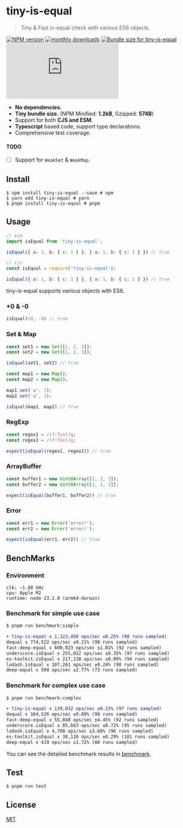 # tiny-is-equal

> Tiny & Fast is-equal check with various ES6 objects.

[![NPM version](https://img.shields.io/npm/v/tiny-is-equal.svg?style=flat)](https://www.npmjs.com/package/tiny-is-equal) [![monthly downloads](https://img.shields.io/npm/dm/tiny-is-equal.svg?maxAge=3600)](https://npmjs.com/package/tiny-is-equal)
<a href="https://pkg-size.dev/tiny-is-equal"><img src="https://pkg-size.dev/badge/bundle/1208" title="Bundle size for tiny-is-equal"></a> [![bundle size](http://img.badgesize.io/https://unpkg.com/tiny-is-equal/dist/index.js?compression=gzip)](https://unpkg.com/tiny-is-equal/dist/index.js)

- **No dependencies.**
- **Tiny bundle size.** (NPM Minified: **1.2kB**, Gzipped: **574B**)
- Support for both **CJS and ESM**.
- **Typescript** based code, support type declarations.
- Comprehensive test coverage.

#### TODO

- [ ] Support for `WeakSet` & `WeakMap`.

## Install

```shell
$ npm install tiny-is-equal --save # npm
$ yarn add tiny-is-equal # yarn
$ pnpm install tiny-is-equal # pnpm
```

## Usage

```javascript
// esm
import isEqual from 'tiny-is-equal';

isEqual({ a: 1, b: { c: 1 } }, { a: 1, b: { c: 1 } }) // true

// cjs
const isEqual = require('tiny-is-equal');

isEqual({ a: 1, b: { c: 1 } }, { a: 1, b: { c: 1 } }) // true
```

tiny-is-equal supports various objects with ES6.

### +0 & -0

```javascript
isEqual(+0, -0) // true
```

### Set & Map

```javascript
const set1 = new Set([1, 2, 3]);
const set2 = new Set([1, 2, 3]);

isEqual(set1, set2) // true

const map1 = new Map();
const map2 = new Map();

map1.set('a', 1);
map2.set('a', 1);

isEqual(map1, map2) // true
```

### RegExp

```javascript
const regex1 = /(?:foo)/g;
const regex2 = /(?:foo)/g;

expect(isEqual(regex1, regex2)) // true
```

### ArrayBuffer

```javascript
const buffer1 = new Uint8Array([1, 2, 3]);
const buffer2 = new Uint8Array([1, 2, 3]);

expect(isEqual(buffer1, buffer2)) // true
```

### Error

```javascript
const err1 = new Error('error!');
const err2 = new Error('error!');

expect(isEqual(err1, err2)) // true
```

## BenchMarks

### Environment

```shell
clk: ~1.88 GHz
cpu: Apple M2
runtime: node 23.2.0 (arm64-darwin)
```

### Benchmark for simple use case

```diff
$ pnpm run benchmark:simple

+ tiny-is-equal x 1,123,456 ops/sec ±0.25% (98 runs sampled)
dequal x 774,522 ops/sec ±0.21% (98 runs sampled)
fast-deep-equal x 600,823 ops/sec ±1.01% (92 runs sampled)
underscore.isEqual x 255,012 ops/sec ±0.35% (97 runs sampled)
es-toolkit.isEqual x 217,138 ops/sec ±0.09% (94 runs sampled)
lodash.isEqual x 107,261 ops/sec ±0.24% (98 runs sampled)
deep-equal x 508 ops/sec ±2.77% (73 runs sampled)
```

### Benchmark for complex use case

```diff
$ pnpm run benchmark:complex

+ tiny-is-equal x 139,032 ops/sec ±0.15% (97 runs sampled)
dequal x 164,526 ops/sec ±0.89% (98 runs sampled)
fast-deep-equal x 55,848 ops/sec ±4.45% (92 runs sampled)
underscore.isEqual x 85,663 ops/sec ±0.72% (95 runs sampled)
lodash.isEqual x 4,708 ops/sec ±3.68% (96 runs sampled)
es-toolkit.isEqual x 30,110 ops/sec ±0.29% (101 runs sampled)
deep-equal x 419 ops/sec ±1.72% (80 runs sampled)
```

You can see the detailed benchmark results in [benchmark](./benchmark/README.md).

## Test

```shell
$ pnpm run test
```

## License

[MIT](https://github.com/eunbae0/tiny-is-equal/blob/main/LICENSE)
